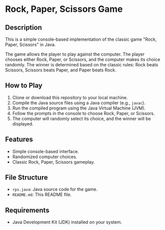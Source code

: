# Rock, Paper, Scissors Game

## Description
This is a simple console-based implementation of the classic game "Rock, Paper, Scissors" in Java.

The game allows the player to play against the computer. The player chooses either Rock, Paper, or Scissors, and the computer makes its choice randomly. The winner is determined based on the classic rules: Rock beats Scissors, Scissors beats Paper, and Paper beats Rock.

## How to Play
1. Clone or download this repository to your local machine.
2. Compile the Java source files using a Java compiler (e.g., `javac`).
3. Run the compiled program using the Java Virtual Machine (JVM).
4. Follow the prompts in the console to choose Rock, Paper, or Scissors.
5. The computer will randomly select its choice, and the winner will be displayed.

## Features
- Simple console-based interface.
- Randomized computer choices.
- Classic Rock, Paper, Scissors gameplay.

## File Structure
- `rps.java`: Java source code for the game.
- `README.md`: This README file.

## Requirements
- Java Development Kit (JDK) installed on your system.
